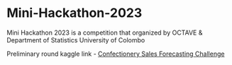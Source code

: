 # Mini-Hackathon-2023
Mini Hackathon 2023 is a competition that organized by OCTAVE &amp; Department of Statistics University of Colombo

Preliminary round kaggle link - [Confectionery Sales Forecasting Challenge](https://www.kaggle.com/competitions/confectionery-sales-forecasting-challenge)
